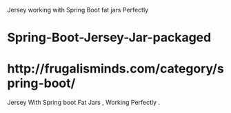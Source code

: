 Jersey working with Spring Boot fat jars Perfectly

# Spring-Boot-Jersey-Jar-packaged 
<h1>http://frugalisminds.com/category/spring-boot/</h1>

Jersey With Spring boot Fat Jars , Working Perfectly . 
